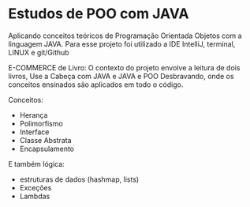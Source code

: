 # Estudos de POO com JAVA
Aplicando conceitos teóricos de Programação Orientada Objetos com a linguagem JAVA.
Para esse projeto foi utilizado a IDE IntelliJ, terminal, LINUX e git/Github

E-COMMERCE de Livro: O contexto do projeto envolve a leitura de dois livros, Use a Cabeça com JAVA e JAVA e POO Desbravando, onde os conceitos ensinados são aplicados em todo o código.

Conceitos:
- Herança
- Polimorfismo
- Interface
- Classe Abstrata
- Encapsulamento

E também lógica:
- estruturas de dados (hashmap, lists)
- Exceções
- Lambdas
